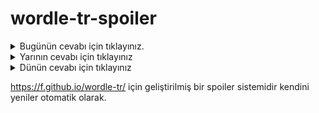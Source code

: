 # wordle-tr-spoiler

<details>
  <summary>Bugünün cevabı için tıklayınız.</summary>
  <br>
    <b> gümeç </b>
</details>

<details>
  <summary>Yarının cevabı için tıklayınız</summary>
  <br>
   <b> nısıf </b>
</details>

<details>
  <summary>Dünün cevabı için tıklayınız </summary>
  <br>
  <b> yanık </b>
</details>

https://f.github.io/wordle-tr/ için geliştirilmiş bir spoiler sistemidir kendini yeniler otomatik olarak.

